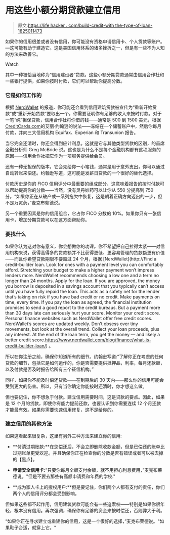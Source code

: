 # 用这些小额分期贷款建立信用

> 原文:[https://life hacker . com/build-credit-with the-type-of-loan-1825011473](https://lifehacker.com/build-credit-with-this-type-of-loan-1825011473)

如果你的信用很差或者没有信用，你可能没有资格申请信用卡、个人贷款等账户。—这可能有助于建造它。这是美国信用体系的诸多挫折之一，但是有一些不为人知的方法来改善它。

Watch

其中一种被恰当地称为“信用建设者”贷款。这些小额分期贷款通常由信用合作社和一些银行提供，如果你按时付款，它们可以帮助你提高分数。

### 它是如何工作的

根据 [NerdWallet](https://www.nerdwallet.com/blog/finance/what-is-credit-builder-loan/) 的报道，你可能还会看到信用建筑贷款被宣传为“重新开始贷款”或“重新开始贷款”要取出一个，你需要证明你有足够的收入来按时付款。对于一笔“纯”担保贷款，信用合作社将你借的钱——通常是 500 到 1500 美元，根据[CreditCards.com](https://www.creditcards.com/credit-card-news/create-restore-credit-builder-loan-1270.php)的艾丽·约翰逊的说法——冻结在一个储蓄账户中，然后你每月付款，并向三大信用机构 Equifax、Experian 和 Transunion 报告。

当它完全还清时，你还会得到应计利息。这就是它与其他类型贷款的区别，的首席金融分析师 Greg McBride 说。这也是为什么不是每个金融机构都有这项服务的原因——信用合作社把它作为一项服务提供给会员。

还有一种无担保的版本，它会先给你一小笔钱，通常是用于意外支出，你可以通过自动转账来偿还。约翰逊写道，这可能是发薪日贷款的一个很好的替代选择。

付款历史是你的 FICO 信用评分中最重要的组成部分，这意味着报告的按时付款可以帮助提高你的分数——当然，没有灵丹妙药可以让你从 550 分提高到 750 分。“如果你正在从破产或一系列拖欠中恢复，这是朝着正确方向迈出的一步，但不是万灵药，”麦克布赖德说。

另一个重要因素是你的信用组合，它占你 FICO 分数的 10%。如果你只有一张信用卡，增加分期贷款可以在这方面帮助你。

### 要找什么

如果你认为这对你有意义，你会想做你的功课。你不希望把自己拉得太紧——对信用机构来说，获得高得多的贷款额并不比获得更低、更容易管理的贷款额更有价值——而且你希望贷款期限不要超过 24 个月，根据 [NerdWallet](http://Find a credit-builder loan. Look for ones with a payment level you can comfortably afford. Stretching your budget to make a higher payment won’t impress lenders more. NerdWallet recommends choosing a low one and a term no longer than 24 months. Apply for the loan. If you are approved, the money you borrow is deposited in a savings account that you typically can’t access until you have fully repaid the loan. This acts as a safety net for the lender that’s taking on risk if you have bad credit or no credit. Make payments on time, every time. If you pay the loan as agreed, the financial institution promises to send a good report to the credit bureaus. But a payment more than 30 days late can seriously hurt your score. Monitor your credit score. Personal finance websites such as NerdWallet offer free credit scores. NerdWallet’s scores are updated weekly. Don’t obsess over tiny movements, but look at the overall trend. Collect your loan proceeds, plus any interest. At the end of the loan term, you get the money — and likely a better credit score.https://www.nerdwallet.com/blog/finance/what-is-credit-builder-loan/) 。

所以在你注册之前，确保你知道所有的细节。约翰逊写道:“了解你正在考虑的任何贷款的细节，包括它是如何运作的，你是否需要提供抵押品，利率，每月还款额，以及付款是否及时报告给所有三个征信机构。”

同样，如果你不能及时偿还贷款——在到期后的 30 天内——那么你的信用可能会受到更大的伤害。所以，只有当你确定你能按时还清时，你才想这么做。

但也要记住，你不想急于付款。建立信用需要时间，这是贷款的要点。因此，如果是 12 个月的贷款，即使你有能力提前还款，也要认识到你需要连续 12 个月还款才能最有效。如果你需要快速信用修复，这不是给你的。

### 建立信用的其他方法

如果这看起来很复杂，这里有另外三种方法来建立你的信用:

*   **付清过期账款:**在您偿还后，不会立即删除收款金额，但是已偿还的账单比过期账单更受欢迎。并且确保你正在检查你的分数是否有错误或者可以被去掉的【黑点】。
*   **申请安全信用卡:**“只要你每月全额支付余额，就不用担心利息费用，”麦克布莱德说。"但是不要去那些有高额申请费和年费的学校."

*   **成为家人卡上的授权用户:**但是要记住，你们两个人都有支付的责任，你们两个人的信用评分都会受到影响。

但如果这些都不起作用，信用建筑贷款可能会有一些追索权——特别是如果你很年轻，根本没有信用。再次强调，确保你有足够的资金来按时偿还，否则弊大于利。

“如果你正在寻求建立或重建你的信用，这是一个很好的选择，”麦克布莱德说。"如果鞋子合适，就穿上它。"